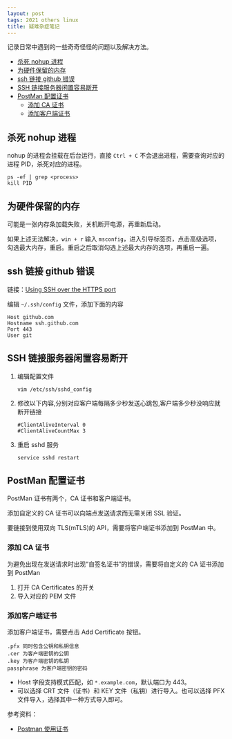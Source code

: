 ```yaml
---
layout: post
tags: 2021 others linux
title: 疑难杂症笔记
---
```


记录日常中遇到的一些奇奇怪怪的问题以及解决方法。

<!-- vim-markdown-toc GFM -->

- [杀死 nohup 进程](#杀死-nohup-进程)
- [为硬件保留的内存](#为硬件保留的内存)
- [ssh 链接 github 错误](#ssh-链接-github-错误)
- [SSH 链接服务器闲置容易断开](#ssh-链接服务器闲置容易断开)
- [PostMan 配置证书](#postman-配置证书)
  - [添加 CA 证书](#添加-ca-证书)
  - [添加客户端证书](#添加客户端证书)

<!-- vim-markdown-toc -->

## 杀死 nohup 进程

nohup 的进程会挂载在后台运行，直接 `Ctrl + C` 不会退出进程，需要查询对应的进程 PID，杀死对应的进程。

```shell
ps -ef | grep <process>
kill PID
```

## 为硬件保留的内存

可能是一张内存条加载失败，关机断开电源，再重新启动。

如果上述无法解决，`win + r` 输入 `msconfig`，进入引导标签页，点击高级选项，勾选最大内存，重启。重启之后取消勾选上述最大内存的选项，再重启一遍。

## ssh 链接 github 错误

链接：[Using SSH over the HTTPS port](https://docs.github.com/en/authentication/troubleshooting-ssh/using-ssh-over-the-https-port)

编辑 `~/.ssh/config` 文件，添加下面的内容

```plain
Host github.com
Hostname ssh.github.com
Port 443
User git
```

## SSH 链接服务器闲置容易断开

1. 编辑配置文件

   ```shell
   vim /etc/ssh/sshd_config
   ```

2. 修改以下内容,分别对应客户端每隔多少秒发送心跳包,客户端多少秒没响应就断开链接

   ```shell
   #ClientAliveInterval 0
   #ClientAliveCountMax 3
   ```

3. 重启 sshd 服务

   ```shell
   service sshd restart
   ```

## PostMan 配置证书

PostMan 证书有两个，CA 证书和客户端证书。

添加自定义的 CA 证书可以向端点发送请求而无需关闭 SSL 验证。

要链接到使用双向 TLS(mTLS)的 API，需要将客户端证书添加到 PostMan 中。

### 添加 CA 证书

为避免出现在发送请求时出现“自签名证书”的错误，需要将自定义的 CA 证书添加到 PostMan

1. 打开 CA Certificates 的开关
2. 导入对应的 PEM 文件

### 添加客户端证书

添加客户端证书，需要点击 Add Certificate 按钮。

```plain
.pfx 同时包含公钥和私钥信息
.cer 为客户端密钥的公钥
.key 为客户端密钥的私钥
passphrase 为客户端密钥的密码
```

- Host 字段支持模式匹配，如 `*.example.com`，默认端口为 443。
- 可以选择 CRT 文件（证书）和 KEY 文件（私钥）进行导入。也可以选择 PFX 文件导入，选择其中一种方式导入即可。

参考资料：

- [Postman 使用证书](https://www.w3cschool.cn/postman/postman-uses-certificates.html)
